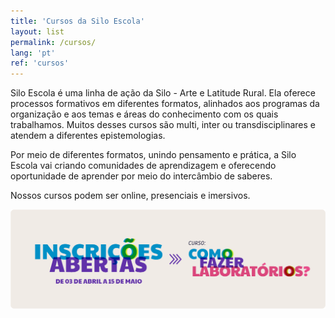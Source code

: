 ```yaml
---
title: 'Cursos da Silo Escola'
layout: list
permalink: /cursos/
lang: 'pt'
ref: 'cursos'
---
```



Silo Escola é uma linha de ação da Silo - Arte e Latitude Rural. Ela oferece processos formativos em diferentes formatos, alinhados aos programas da organização e aos temas e áreas do conhecimento com os quais trabalhamos. Muitos desses cursos são multi, inter ou transdisciplinares e atendem a diferentes epistemologias. 


Por meio de diferentes formatos, unindo pensamento e prática, a Silo Escola vai criando comunidades de aprendizagem e oferecendo oportunidade de aprender por meio do intercâmbio de saberes. 


Nossos cursos podem ser online, presenciais e imersivos. 


[![](/media/images/Banner_Curso_Como_Fazer_Labs_2.png)](/convocatoria-curso-silo-escola)
